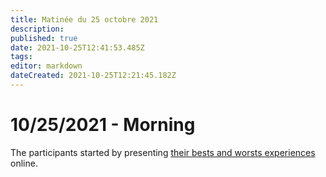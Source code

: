 ```yaml
---
title: Matinée du 25 octobre 2021
description: 
published: true
date: 2021-10-25T12:41:53.485Z
tags: 
editor: markdown
dateCreated: 2021-10-25T12:21:45.182Z
---
```


# 10/25/2021 - Morning

The participants started by presenting [their bests and worsts experiences](/en/tallinn-workshop/sharing-experiences) online. 